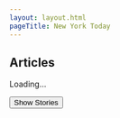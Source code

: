 ```yaml
---
layout: layout.html
pageTitle: New York Today
---
```


## Articles

<div class=newsgrid><div>
<div class="stories"> Loading...</div>

<button>Show Stories</button>
